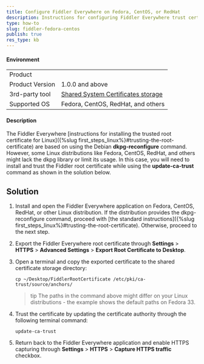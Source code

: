 ```yaml
---
title: Configure Fiddler Everywhere on Fedora, CentOS, or RedHat
description: Instructions for configuring Fiddler Everywhere trust certificate on Fedora, CentOS, RedHat, or any other Linux distribution that uses shared system certificates storage.
type: how-to
slug: fiddler-fedora-centos
publish: true
res_type: kb
---
```



#### Environment

|   |   |
|---|---|
| Product   |
| Product Version | 1.0.0 and above  |
| 3rd-party tool | [Shared System Certificates storage](https://docs.fedoraproject.org/en-US/quick-docs/using-shared-system-certificates/) |
| Supported OS | Fedora, CentOS, RedHat, and others |


#### Description

The Fiddler Everywhere [instructions for installing the trusted root certificate for Linux]({%slug first_steps_linux%}#trusting-the-root-certificate) are based on using the Debian **dkpg-reconfigure** command. However, some Linux distributions like Fedora, CentOS, RedHat, and others might lack the dkpg library or limit its usage. In this case, you will need to install and trust the Fiddler root certificate while using the **update-ca-trust** command as shown in the solution below.


## Solution

1. Install and open the Fiddler Everywhere application on Fedora, CentOS, RedHat, or other Linux distribution. If the distribution provides the dkpg-reconfigure command, proceed with [the standard instructions]({%slug first_steps_linux%}#trusting-the-root-certificate). Otherwise, proceed to the next step.

1. Export the Fiddler Everywhere root certificate through __Settings__ > __HTTPS__ > __Advanced Settings__ > __Export Root Certificate to Desktop__.

1. Open a terminal and copy the exported certificate to the shared certificate storage directory:

    ```
    cp ~/Desktop/FiddlerRootCertificate /etc/pki/ca-trust/source/anchors/
    ```
    >tip The paths in the command above might differ on your Linux distributions - the example shows the default paths on Fedora 33.

1. Trust the certificate by updating the certificate authority through the following terminal command:
    ```
    update-ca-trust
    ```

1. Return back to the Fiddler Everywhere application and enable HTTPS capturing through __Settings__ > __HTTPS__ > __Capture HTTPS traffic__ checkbox.
